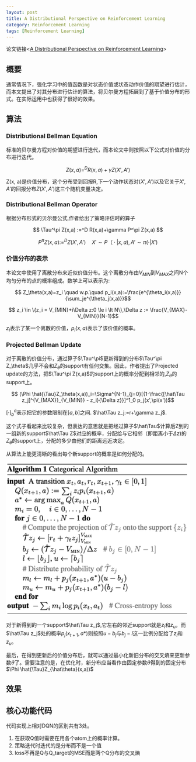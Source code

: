 ```yaml
---
layout: post
title: A Distributional Perspective on Reinforcement Learning
category: Reinforcement Learning
tags: [Reinforcement Learning]
---
```


论文链接<[A Distributional Perspective on Reinforcement Learning](https://arxiv.org/pdf/1707.06887.pdf)>

## 概要

通常情况下，强化学习中的值函数是对状态价值或状态动作价值的期望进行估计，而本文提出了对其分布进行估计的算法，将贝尔曼方程拓展到了基于价值分布的形式。在实际运用中也获得了很好的效果。

## 算法

### Distributional Bellman Equation

标准的贝尔曼方程对价值的期望进行迭代，而本论文中则按照以下公式对价值的分布进行迭代。

$$ Z(x, a) =^D R(x, a) +\gamma Z(X', A') $$

Z(x, a)是价值分布，这个分布受到回报R,下一个动作状态对$(X',A')$以及它关于$X',A'$的回报分布$Z(X',A')$这三个随机变量决定。

### Distributional Bellman Operator

根据分布形式的贝尔曼公式,作者给出了策略评估时的算子

$$ \Tau^\pi Z(x,a) :=^D R(x,a)+\gamma P^\pi Z(x,a)  $$

$$ P^\pi Z(x,a):=^D Z(X',A') \quad X'\sim P（·|x,a),A' \sim \pi(·|X') $$

### 价值分布的表示

本论文中使用了离散分布来近似价值分布。这个离散分布由$V_{MIN}$到$V_{MAX}$之间N个均匀分布的点的概率组成。数学上可以表示为:

$$ Z_\theta(x,a)=z_i \quad w.p.\quad p_i(x,a):=\frac{e^{\theta_i(x,a)}}{\sum_je^{\theta_j(x,a)}}$$

$$ z_i \in \{z_i = V_{MIN}+i\Delta z:0 \le i \lt N\},\Delta z := \frac{V_{MAX}-V_{MIN}}{N-1}$$

$z_i$表示了某一个离散的价值，$p_i(x,a)$表示了该价值的概率。


### Projected Bellman Update

对于离散的价值分布，通过算子$\Tau^\pi$更新得到的分布$\Tau^\pi Z_\theta$几乎不会和$Z_\theta$的support有任何交集。因此，作者提出了Projected update的方法，把$\Tau^\pi Z(x,a)$的support上的概率分配到相邻的,$Z_\theta$的support上。

$$ (\Phi \hat{\Tau}Z_\theta(x,a))_i=\Sigma^{N-1}_{j=0}[{1-\frac{[\hat\Tau z_j]^{V_{MAX}}_{V_{MIN}} - z_i}{\Delta z}}]^1_0 p_j(x',\pi(x'))$$

$[·]^a_b$表示把它的参数限制在$[a,b]$之间.
$\hat\Tau z_j:=r+\gamma z_j$.

这个式子看起来比较复杂，但表达的意思就是把经过算子$\hat\Tau$计算后Z到的一组新的support$\hat\Tau Z$对应的概率，分配给与它相邻（即距离小于$\Delta z$)的$Z_\theta$的support上，分配的多少由他们的距离远近决定。

从算法上能更清晰的看出每个新support的概率是如何分配的。

![20200819160058](https://raw.githubusercontent.com/lanpartis/DocsPics/master/images_for_docs/20200819160058.png)

对于新得到的一个support$\hat\Tau z_j$,它左右的邻近support就是$z_l$和$z_u$，而$\hat\Tau z_j$处的概率$p_j(x_{t+1},a*)$则按照$u-b_j$与$b_j-l$这一比例分配给了$z_l$和$z_u$。

最后，在得到更新后的价值分布后，就可以通过最小化新旧分布的交叉熵来更新参数$\theta$了。需要注意的是，在优化时，新分布应当看作由固定参数$\hat\theta$得到的固定分布$\Phi \hat{\Tau}Z_{\hat\theta}(x,a))$

## 效果

## 核心功能代码
代码实现上相对DQN的区别共有3处。
1. 在获取Q值时需要在用各个atom上的概率计算。
2. 策略迭代时迭代的是分布而不是一个值
3. loss不再是Q与Q_target的MSE而是两个Q分布的交叉熵